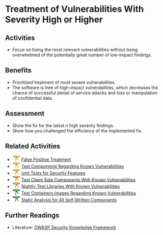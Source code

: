 # Treatment of Vulnerabilities With Severity High or Higher

## Activities

- Focus on fixing the most relevant vulnerabilities without being overwhelmed of the potentially great number of low-impact findings.

## Benefits

- Prioritized treatment of most severe vulnerabilities.
- The software is free of high-impact vulnerabilities, which decreases the chance of successful denial of service attacks and loss or manipulation of confidential data.

## Assessment

- Show the fix for the latest *n* high severity findings.
- Show how you challenged the efficiency of the implemented fix.

## Related Activities

- [<img src="https://raw.githubusercontent.com/AppSecure-nrw/security-belts/assets/belt-img/02_security-belt-yellow.svg" width="25" />](#) [False Positive Treatment](../yellow/false-positive-treatment.md)
- [<img src="https://raw.githubusercontent.com/AppSecure-nrw/security-belts/assets/belt-img/02_security-belt-yellow.svg" width="25" />](#) [Test Components Regarding Known Vulnerabilities](../yellow/test-components-regarding-known-vulnerabilities.md)
- [<img src="https://raw.githubusercontent.com/AppSecure-nrw/security-belts/assets/belt-img/02_security-belt-yellow.svg" width="25" />](#) [Unit Tests for Security Features](../yellow/unit-tests-for-security-features.md)
- [<img src="https://raw.githubusercontent.com/AppSecure-nrw/security-belts/assets/belt-img/03_security-belt-orange.svg" width="25" />](#) [Test Client Side Components With Known Vulnerabilities](../orange/test-client-side-components-with-known-vulnerabilities.md)
- [<img src="https://raw.githubusercontent.com/AppSecure-nrw/security-belts/assets/belt-img/03_security-belt-orange.svg" width="25" />](#) [Nightly Test Libraries With Known Vulnerabilities](../orange/nightly-test-libraries-with-known-vulnerabilities.md)
- [<img src="https://raw.githubusercontent.com/AppSecure-nrw/security-belts/assets/belt-img/04_security-belt-green.svg" width="25" />](#) [Test Containers Images Regarding Known Vulnerabilities](../green/test-container-images-regarding-known-vulnerabilities.md)
- [<img src="https://raw.githubusercontent.com/AppSecure-nrw/security-belts/assets/belt-img/04_security-belt-green.svg" width="25" />](#) [Static Analysis for All Self-Written Components](../green/static-analysis-for-all-self-written-components.md)

## Further Readings

- Literature: [OWASP Security Knowledge Framework](https://owasp.org/www-project-security-knowledge-framework/)
